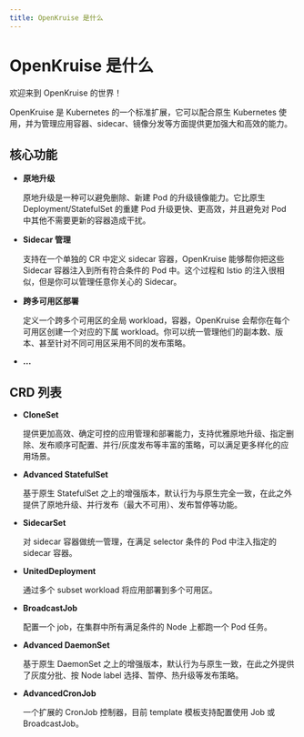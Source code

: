 ```yaml
---
title: OpenKruise 是什么
---
```

# OpenKruise 是什么

欢迎来到 OpenKruise 的世界！

OpenKruise 是 Kubernetes 的一个标准扩展，它可以配合原生 Kubernetes 使用，并为管理应用容器、sidecar、镜像分发等方面提供更加强大和高效的能力。

## 核心功能

- **原地升级**

    原地升级是一种可以避免删除、新建 Pod 的升级镜像能力。它比原生 Deployment/StatefulSet 的重建 Pod 升级更快、更高效，并且避免对 Pod 中其他不需要更新的容器造成干扰。

- **Sidecar 管理**

    支持在一个单独的 CR 中定义 sidecar 容器，OpenKruise 能够帮你把这些 Sidecar 容器注入到所有符合条件的 Pod 中。这个过程和 Istio 的注入很相似，但是你可以管理任意你关心的 Sidecar。

- **跨多可用区部署**

    定义一个跨多个可用区的全局 workload，容器，OpenKruise 会帮你在每个可用区创建一个对应的下属 workload。你可以统一管理他们的副本数、版本、甚至针对不同可用区采用不同的发布策略。

- **...**

## CRD 列表

- **CloneSet**

    提供更加高效、确定可控的应用管理和部署能力，支持优雅原地升级、指定删除、发布顺序可配置、并行/灰度发布等丰富的策略，可以满足更多样化的应用场景。

- **Advanced StatefulSet**

    基于原生 StatefulSet 之上的增强版本，默认行为与原生完全一致，在此之外提供了原地升级、并行发布（最大不可用）、发布暂停等功能。

- **SidecarSet**

    对 sidecar 容器做统一管理，在满足 selector 条件的 Pod 中注入指定的 sidecar 容器。

- **UnitedDeployment**

    通过多个 subset workload 将应用部署到多个可用区。

- **BroadcastJob**

    配置一个 job，在集群中所有满足条件的 Node 上都跑一个 Pod 任务。

- **Advanced DaemonSet**

    基于原生 DaemonSet 之上的增强版本，默认行为与原生一致，在此之外提供了灰度分批、按 Node label 选择、暂停、热升级等发布策略。

- **AdvancedCronJob**

    一个扩展的 CronJob 控制器，目前 template 模板支持配置使用 Job 或 BroadcastJob。

